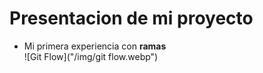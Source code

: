 # Presentacion de mi proyecto
* Mi primera experiencia con **ramas**\
![Git Flow]("/img/git flow.webp")